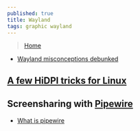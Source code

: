 ```yaml
---
published: true
title: Wayland
tags: graphic wayland
---
```

> [Home](https://wayland.freedesktop.org/)

- [ Wayland misconceptions debunked ](https://drewdevault.com/2019/02/10/Wayland-misconceptions-debunked.html)

## [A few HiDPI tricks for Linux](https://news.ycombinator.com/item?id=25970690)

## Screensharing with [Pipewire](https://askubuntu.com/questions/1293394/screen-sharing-under-wayland)
- [What is pipewire](https://www.reddit.com/r/gnome/comments/i2emlo/so_what_is_pipewire_and_what_is_it_doing/)
